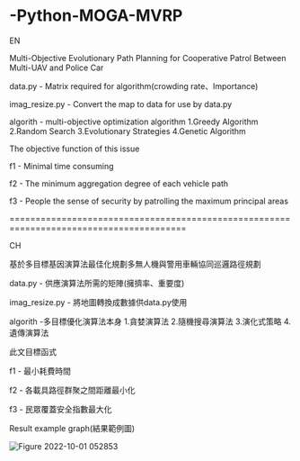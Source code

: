 # -Python-MOGA-MVRP
EN

Multi-Objective Evolutionary Path Planning for Cooperative Patrol Between Multi-UAV and Police Car

data.py - Matrix required for algorithm(crowding rate、Importance)

imag_resize.py - Convert the map to data for use by data.py

algorith - multi-objective optimization algorithm
1.Greedy Algorithm
2.Random Search
3.Evolutionary Strategies
4.Genetic Algorithm


The objective function of this issue

f1 - Minimal time consuming

f2 - The minimum aggregation degree of each vehicle path

f3 - People the sense of security by patrolling the maximum principal areas



========================================================================================

CH

基於多目標基因演算法最佳化規劃多無人機與警用車輛協同巡邏路徑規劃

data.py - 供應演算法所需的矩陣(擁擠率、重要度)

imag_resize.py - 將地圖轉換成數據供data.py使用

algorith -多目標優化演算法本身
1.貪婪演算法
2.隨機搜尋演算法
3.演化式策略
4.遺傳演算法

此文目標函式

f1 - 最小耗費時間

f2 - 各載具路徑群聚之間距離最小化

f3 - 民眾覆蓋安全指數最大化

Result example graph(結果範例圖)

![Figure 2022-10-01 052853](https://user-images.githubusercontent.com/55568770/196163203-18763de9-5893-4e65-b0ef-fc873435bc0b.png)

